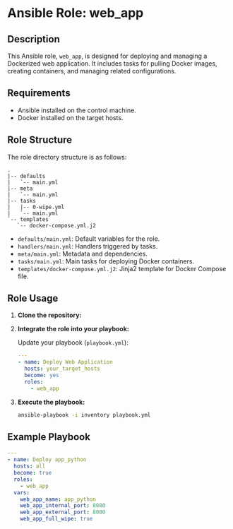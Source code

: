 # Ansible Role: web_app

## Description

This Ansible role, `web_app`, is designed for deploying and managing a Dockerized web application. It includes tasks for pulling Docker images, creating containers, and managing related configurations.

## Requirements

- Ansible installed on the control machine.
- Docker installed on the target hosts.

## Role Structure

The role directory structure is as follows:

```
.
|-- defaults
|   `-- main.yml
|-- meta
|   `-- main.yml
|-- tasks
|   |-- 0-wipe.yml
|   `-- main.yml
`-- templates
   `-- docker-compose.yml.j2
```


- `defaults/main.yml`: Default variables for the role.
- `handlers/main.yml`: Handlers triggered by tasks.
- `meta/main.yml`: Metadata and dependencies.
- `tasks/main.yml`: Main tasks for deploying Docker containers.
- `templates/docker-compose.yml.j2`: Jinja2 template for Docker Compose file.

## Role Usage

1. **Clone the repository:**

2. **Integrate the role into your playbook:**

    Update your playbook (`playbook.yml`):

    ```yaml
    ---
    - name: Deploy Web Application
      hosts: your_target_hosts
      become: yes
      roles:
        - web_app
    ```

3. **Execute the playbook:**

    ```bash
    ansible-playbook -i inventory playbook.yml
    ```

## Example Playbook

```yaml
---
- name: Deploy app_python
  hosts: all
  become: true
  roles:
    - web_app
  vars:
    web_app_name: app_python
    web_app_internal_port: 8080
    web_app_external_port: 8080
    web_app_full_wipe: true

```
